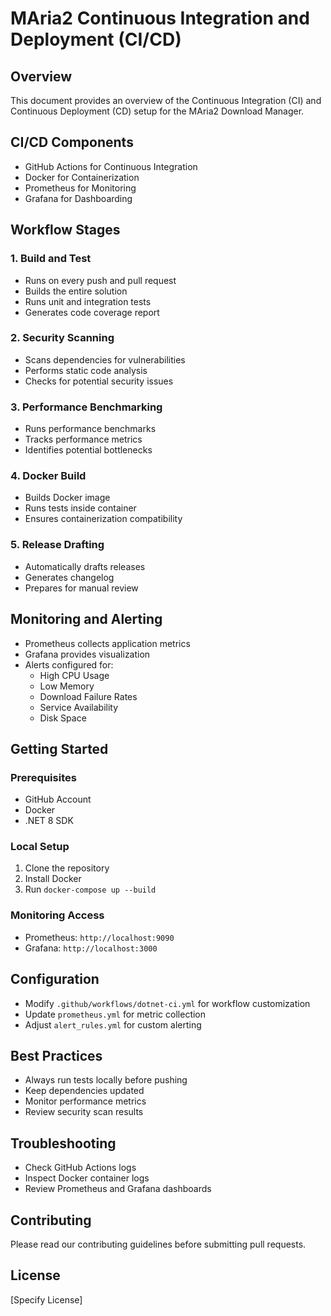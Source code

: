 # MAria2 Continuous Integration and Deployment (CI/CD)

## Overview
This document provides an overview of the Continuous Integration (CI) and Continuous Deployment (CD) setup for the MAria2 Download Manager.

## CI/CD Components
- GitHub Actions for Continuous Integration
- Docker for Containerization
- Prometheus for Monitoring
- Grafana for Dashboarding

## Workflow Stages

### 1. Build and Test
- Runs on every push and pull request
- Builds the entire solution
- Runs unit and integration tests
- Generates code coverage report

### 2. Security Scanning
- Scans dependencies for vulnerabilities
- Performs static code analysis
- Checks for potential security issues

### 3. Performance Benchmarking
- Runs performance benchmarks
- Tracks performance metrics
- Identifies potential bottlenecks

### 4. Docker Build
- Builds Docker image
- Runs tests inside container
- Ensures containerization compatibility

### 5. Release Drafting
- Automatically drafts releases
- Generates changelog
- Prepares for manual review

## Monitoring and Alerting
- Prometheus collects application metrics
- Grafana provides visualization
- Alerts configured for:
  - High CPU Usage
  - Low Memory
  - Download Failure Rates
  - Service Availability
  - Disk Space

## Getting Started

### Prerequisites
- GitHub Account
- Docker
- .NET 8 SDK

### Local Setup
1. Clone the repository
2. Install Docker
3. Run `docker-compose up --build`

### Monitoring Access
- Prometheus: `http://localhost:9090`
- Grafana: `http://localhost:3000`

## Configuration
- Modify `.github/workflows/dotnet-ci.yml` for workflow customization
- Update `prometheus.yml` for metric collection
- Adjust `alert_rules.yml` for custom alerting

## Best Practices
- Always run tests locally before pushing
- Keep dependencies updated
- Monitor performance metrics
- Review security scan results

## Troubleshooting
- Check GitHub Actions logs
- Inspect Docker container logs
- Review Prometheus and Grafana dashboards

## Contributing
Please read our contributing guidelines before submitting pull requests.

## License
[Specify License]
